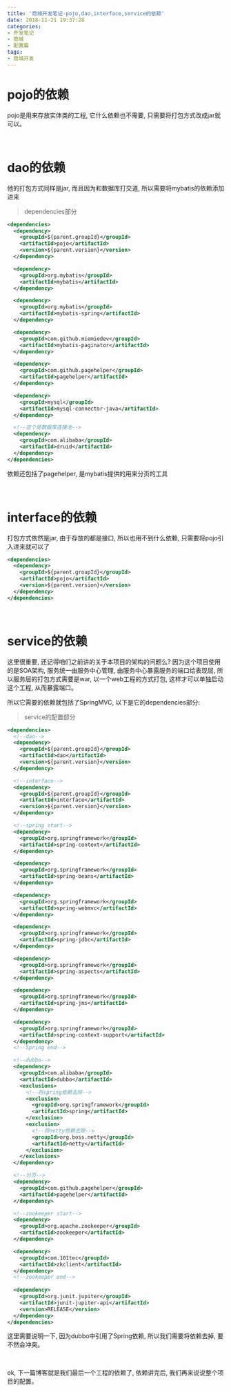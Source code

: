 ```yaml
---
title: '商城开发笔记-pojo,dao,interface,service的依赖'
date: 2018-11-21 19:37:28
categories:
- 开发笔记
- 商城
- 配置篇
tags:
- 商城开发
---
```


# pojo的依赖

pojo是用来存放实体类的工程, 它什么依赖也不需要, 只需要将打包方式改成jar就可以。

<br>

# dao的依赖

他的打包方式同样是jar, 而且因为和数据库打交道, 所以需要将mybatis的依赖添加进来

<!--more-->

> dependencies部分

```xml
<dependencies>
  <dependency>
    <groupId>${parent.groupId}</groupId>
    <artifactId>pojo</artifactId>
    <version>${parent.version}</version>
  </dependency>

  <dependency>
    <groupId>org.mybatis</groupId>
    <artifactId>mybatis</artifactId>
  </dependency>

  <dependency>
    <groupId>org.mybatis</groupId>
    <artifactId>mybatis-spring</artifactId>
  </dependency>

  <dependency>
    <groupId>com.github.miemiedev</groupId>
    <artifactId>mybatis-paginator</artifactId>
  </dependency>

  <dependency>
    <groupId>com.github.pagehelper</groupId>
    <artifactId>pagehelper</artifactId>
  </dependency>

  <dependency>
    <groupId>mysql</groupId>
    <artifactId>mysql-connector-java</artifactId>
  </dependency>

  <!--这个是数据库连接池-->
  <dependency>
    <groupId>com.alibaba</groupId>
    <artifactId>druid</artifactId>
  </dependency>
</dependencies>
```

依赖还包括了pagehelper, 是mybatis提供的用来分页的工具

<br>

# interface的依赖

打包方式依然是jar, 由于存放的都是接口, 所以也用不到什么依赖, 只需要将pojo引入进来就可以了

```xml
<dependencies>
  <dependency>
    <groupId>${parent.groupId}</groupId>
    <artifactId>pojo</artifactId>
    <version>${parent.version}</version>
  </dependency>
</dependencies>
```

<br>

# service的依赖

这里很重要, 还记得咱们之前讲的关于本项目的架构的问题么? 因为这个项目使用的是SOA架构, 服务统一由服务中心管理, 由服务中心暴露服务的端口给表现层, 所以服务层的打包方式需要是war, 以一个web工程的方式打包, 这样才可以单独启动这个工程, 从而暴露端口。

所以它需要的依赖就包括了SpringMVC, 以下是它的dependencies部分:

> service的配置部分

```xml
<dependencies>
  <!--dao-->
  <dependency>
    <groupId>${parent.groupId}</groupId>
    <artifactId>dao</artifactId>
    <version>${parent.version}</version>
  </dependency>

  <!--interface-->
  <dependency>
    <groupId>${parent.groupId}</groupId>
    <artifactId>interface</artifactId>
    <version>${parent.version}</version>
  </dependency>

  <!--spring start-->
  <dependency>
    <groupId>org.springframework</groupId>
    <artifactId>spring-context</artifactId>
  </dependency>

  <dependency>
    <groupId>org.springframework</groupId>
    <artifactId>spring-beans</artifactId>
  </dependency>

  <dependency>
    <groupId>org.springframework</groupId>
    <artifactId>spring-webmvc</artifactId>
  </dependency>

  <dependency>
    <groupId>org.springframework</groupId>
    <artifactId>spring-jdbc</artifactId>
  </dependency>

  <dependency>
    <groupId>org.springframework</groupId>
    <artifactId>spring-aspects</artifactId>
  </dependency>

  <dependency>
    <groupId>org.springframework</groupId>
    <artifactId>spring-jms</artifactId>
  </dependency>

  <dependency>
    <groupId>org.springframework</groupId>
    <artifactId>spring-context-support</artifactId>
  </dependency>
  <!--Spring end-->

  <!--dubbo-->
  <dependency>
    <groupId>com.alibaba</groupId>
    <artifactId>dubbo</artifactId>
    <exclusions>
      <!--将spring依赖去除-->
      <exclusion>
        <groupId>org.springframework</groupId>
        <artifactId>spring</artifactId>
      </exclusion>
      <exclusion>
        <!--将netty依赖去除-->
        <groupId>org.boss.netty</groupId>
        <artifactId>netty</artifactId>
      </exclusion>
    </exclusions>
  </dependency>

  <!--分页-->
  <dependency>
    <groupId>com.github.pagehelper</groupId>
    <artifactId>pagehelper</artifactId>
  </dependency>

  <!--zookeeper start-->
  <dependency>
    <groupId>org.apache.zookeeper</groupId>
    <artifactId>zookeeper</artifactId>
  </dependency>

  <dependency>
    <groupId>com.101tec</groupId>
    <artifactId>zkclient</artifactId>
  </dependency>
  <!--zookeeper end-->
  
  <dependency>
    <groupId>org.junit.jupiter</groupId>
    <artifactId>junit-jupiter-api</artifactId>
    <version>RELEASE</version>
  </dependency>
</dependencies>
```

这里需要说明一下, 因为dubbo中引用了Spring依赖, 所以我们需要将依赖去掉, 要不然会冲突。

<br>

ok, 下一篇博客就是我们最后一个工程的依赖了, 依赖讲完后, 我们再来说说整个项目的配置。
